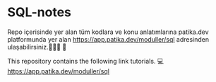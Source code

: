 # SQL-notes
Repo içerisinde yer alan tüm kodlara ve konu anlatımlarına patika.dev platformunda yer alan https://app.patika.dev/moduller/sql adresinden ulaşabilirsiniz.👩🏼‍💻 🚀

This repository contains the following link tutorials. 💻 
https://app.patika.dev/moduller/sql
